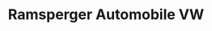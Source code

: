 ---
title: "Ramsperger Automobile VW"
url: /kirchheim-unter-teck/ramsperger-automobile-vw/
shop: Autohaus
---